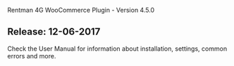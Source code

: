 Rentman 4G WooCommerce Plugin - Version 4.5.0

Release: 12-06-2017
-----------------------------
Check the User Manual for information about installation, settings, common errors and more.
